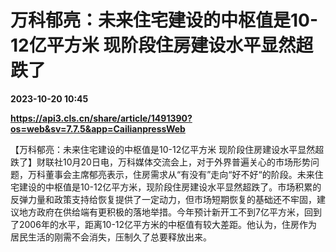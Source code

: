 # 万科郁亮：未来住宅建设的中枢值是10-12亿平方米 现阶段住房建设水平显然超跌了

**2023-10-20 10:45**

**https://api3.cls.cn/share/article/1491390?os=web&sv=7.7.5&app=CailianpressWeb**

【万科郁亮：未来住宅建设的中枢值是10-12亿平方米 现阶段住房建设水平显然超跌了】财联社10月20日电，万科媒体交流会上，对于外界普遍关心的市场形势问题，万科董事会主席郁亮表示，住房需求从“有没有”走向“好不好“的阶段。未来住宅建设的中枢值是10-12亿平方米，现阶段住房建设水平显然超跌了。市场积累的反弹力量和政策支持给恢复提供了一定动力，但市场短期恢复的基础还不牢固，建议地方政府在供给端有更积极的落地举措。今年预计新开工不到7亿平方米，回到了2006年的水平，距离10-12亿平方米的中枢值有较大差距。他认为，住房作为居民生活的刚需不会消失，压制久了总要释放出来。